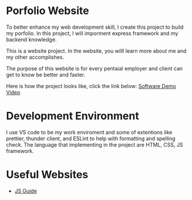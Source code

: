 # Porfolio Website


To better enhance my web development skill, I create this project to build my porfolio. In this project, I will imporment express framework and my backend knowledge.

This is a website project. In the website, you willl learn more about me and my other accomplishes.

The purpose of this website is for every pentaial employer and client can get to know be better and faster.

Here is how the project looks like, click the link below: 
[Software Demo Video](https://youtu.be/e698NVc4Zqg)

# Development Environment
I use VS code to be my work enviroment and some of extentions like prettier, thunder client, and ESLint to help with formatting and spelling check.
The language that implementing in the project are HTML, CSS, JS framework.

# Useful Websites

* [JS Guide](https://developer.mozilla.org/en-US/docs/Web/JavaScript/Guide)

